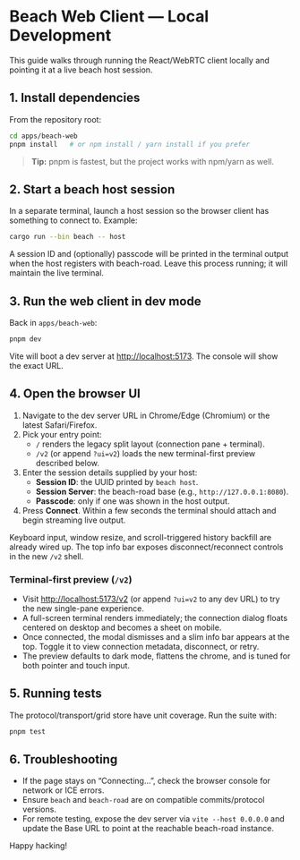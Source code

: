 # Beach Web Client — Local Development

This guide walks through running the React/WebRTC client locally and pointing it at a live beach host session.

## 1. Install dependencies

From the repository root:

```bash
cd apps/beach-web
pnpm install   # or npm install / yarn install if you prefer
```

> **Tip:** pnpm is fastest, but the project works with npm/yarn as well.

## 2. Start a beach host session

In a separate terminal, launch a host session so the browser client has something to connect to. Example:

```bash
cargo run --bin beach -- host
```

A session ID and (optionally) passcode will be printed in the terminal output when the host registers with beach-road. Leave this process running; it will maintain the live terminal.

## 3. Run the web client in dev mode

Back in `apps/beach-web`:

```bash
pnpm dev
```

Vite will boot a dev server at <http://localhost:5173>. The console will show the exact URL.

## 4. Open the browser UI

1. Navigate to the dev server URL in Chrome/Edge (Chromium) or the latest Safari/Firefox.
2. Pick your entry point:
   - `/` renders the legacy split layout (connection pane + terminal).
   - `/v2` (or append `?ui=v2`) loads the new terminal-first preview described below.
3. Enter the session details supplied by your host:
   - **Session ID**: the UUID printed by `beach host`.
   - **Session Server**: the beach-road base (e.g., `http://127.0.0.1:8080`).
   - **Passcode**: only if one was shown in the host output.
4. Press **Connect**. Within a few seconds the terminal should attach and begin streaming live output.

Keyboard input, window resize, and scroll-triggered history backfill are already wired up. The top info bar exposes disconnect/reconnect controls in the new `/v2` shell.

### Terminal-first preview (`/v2`)

- Visit <http://localhost:5173/v2> (or append `?ui=v2` to any dev URL) to try the new single-pane experience.
- A full-screen terminal renders immediately; the connection dialog floats centered on desktop and becomes a sheet on mobile.
- Once connected, the modal dismisses and a slim info bar appears at the top. Toggle it to view connection metadata, disconnect, or retry.
- The preview defaults to dark mode, flattens the chrome, and is tuned for both pointer and touch input.

## 5. Running tests

The protocol/transport/grid store have unit coverage. Run the suite with:

```bash
pnpm test
```

## 6. Troubleshooting

- If the page stays on “Connecting…”, check the browser console for network or ICE errors.
- Ensure `beach` and `beach-road` are on compatible commits/protocol versions.
- For remote testing, expose the dev server via `vite --host 0.0.0.0` and update the Base URL to point at the reachable beach-road instance.

Happy hacking!
